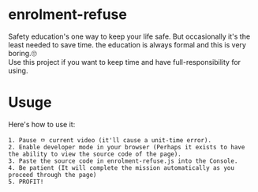 # enrolment-refuse
Safety education's one way to keep your life safe. But occasionally it's the least needed to save time. 
the education is always formal and this is very boring.🙄<br />
Use this project if you want to keep time and have full-responsibility for using.
# Usuge
Here's how to use it:
```
1. Pause ㅁ current video (it'll cause a unit-time error).
2. Enable developer mode in your browser (Perhaps it exists to have the ability to view the source code of the page).
3. Paste the source code in enrolment-refuse.js into the Console.
4. Be patient (It will complete the mission automatically as you proceed through the page)
5. PROFIT!
```
